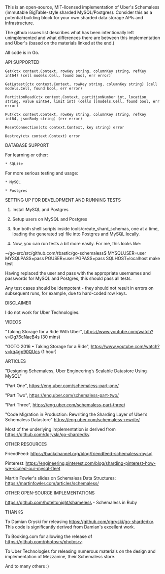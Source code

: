 This is an open-source, MIT-licensed implementation of Uber's Schemaless
(immutable BigTable-style sharded MySQL/Postgres). Consider this as a potential
building block for your own sharded data storage APIs and infrastructure.

The github issues list describes what has been intentionally left unimplemented and
what differences there are between this implementation and Uber's (based on the materials
linked at the end.)

All code is in Go.

API SUPPORTED

```
Get(ctx context.Context, rowKey string, columnKey string, refKey int64) (cell models.Cell, found bool, err error)

GetLatest(ctx context.Context, rowKey string, columnKey string) (cell models.Cell, found bool, err error)

PartitionRead(ctx context.Context, partitionNumber int, location string, value uint64, limit int) (cells []models.Cell, found bool, err error)

Put(ctx context.Context, rowKey string, columnKey string, refKey int64, jsonBody string) (err error)

ResetConnection(ctx context.Context, key string) error

Destroy(ctx context.Context) error
```

DATABASE SUPPORT

For learning or other:

	* SQLite

For more serious testing and usage:

	* MySQL

	* Postgres

SETTING UP FOR DEVELOPMENT AND RUNNING TESTS

1. Install MySQL and Postgres

2. Setup users on MySQL and Postgres

3. Run both shell scripts inside tools/create_shard_schemas, one at a time,
loading the generated sql file into Postgres and MySQL locally.

4. Now, you can run tests a bit more easily. For me, this looks like:

~/go-src/src/github.com/rbastic/go-schemaless$ MYSQLUSER=user MYSQLPASS=pass PGUSER=user PGPASS=pass SQLHOST=localhost make test

Having replaced the user and pass with the appropriate usernames and passwords
for MySQL and Postgres, this should pass all tests.

Any test cases should be idempotent - they should not result in errors on
subsequent runs, for example, due to hard-coded row keys.

DISCLAIMER

I do not work for Uber Technologies.

VIDEOS

"Taking Storage for a Ride With Uber", https://www.youtube.com/watch?v=Dg76cNaeB4s (30 mins)

"GOTO 2016 • Taking Storage for a Ride", https://www.youtube.com/watch?v=kq4gp90QUcs (1 hour)

ARTICLES

"Designing Schemaless, Uber Engineering’s Scalable Datastore Using MySQL"

"Part One", https://eng.uber.com/schemaless-part-one/

"Part Two", https://eng.uber.com/schemaless-part-two/

"Part Three", https://eng.uber.com/schemaless-part-three/

"Code Migration in Production: Rewriting the Sharding Layer of Uber’s Schemaless Datastore"
https://eng.uber.com/schemaless-rewrite/

Most of the underlying implementation is derived from https://github.com/dgryski/go-shardedkv.

OTHER RESOURCES

FriendFeed: https://backchannel.org/blog/friendfeed-schemaless-mysql

Pinterest: https://engineering.pinterest.com/blog/sharding-pinterest-how-we-scaled-our-mysql-fleet

Martin Fowler's slides on Schemaless Data Structures: https://martinfowler.com/articles/schemaless/

OTHER OPEN-SOURCE IMPLEMENTATIONS

https://github.com/hoteltonight/shameless - Schemaless in Ruby

THANKS

To Damian Gryski for releasing https://github.com/dgryski/go-shardedkv. This code is significantly derived from Damian's excellent work.

To Booking.com for allowing the release of https://github.com/photosrv/photosrv.

To Uber Technologies for releasing numerous materials on the design and implementation of Mezzanine, their Schemaless store.

And to many others :)
